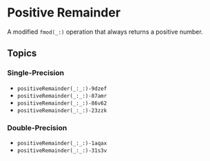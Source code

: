 # Positive Remainder

A modified `fmod(_:)` operation that always returns a positive number.

## Topics

### Single-Precision

- ``positiveRemainder(_:_:)-9dzef``
- ``positiveRemainder(_:_:)-87amr``
- ``positiveRemainder(_:_:)-86v62``
- ``positiveRemainder(_:_:)-23zzk``

### Double-Precision

- ``positiveRemainder(_:_:)-1aqax``
- ``positiveRemainder(_:_:)-31s3v``
